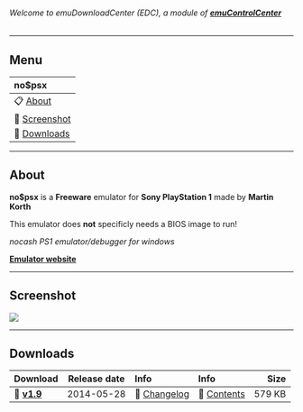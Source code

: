 ###### Welcome to emuDownloadCenter (EDC), a module of [**emuControlCenter**](https://github.com/PhoenixInteractiveNL/emuControlCenter/wiki/)
***
## Menu
| **no$psx** |
|:---------|
| :clipboard: [About](#about) |
| :sunrise: [Screenshot](#screenshot) |
| :floppy_disk: [Downloads](#downloads) |
***
## About
**no$psx** is a **Freeware** emulator for **Sony PlayStation 1** made by **Martin Korth**

This emulator does **not** specificly needs a BIOS image to run!

_nocash PS1 emulator/debugger for windows_

[**Emulator website**](http://problemkaputt.de/index.htm)
***
## Screenshot
![](https://raw.githubusercontent.com/PhoenixInteractiveNL/emuDownloadCenter/master/hooks/nopsx/nopsx_screen.jpg)
***
## Downloads
| Download | Release date  | Info       | Info       | Size       |
|:---------|:-------------:|:-----------|:-----------|-----------:|
| :floppy_disk: [**v1.9**](https://github.com/PhoenixInteractiveNL/edc-repo0001/raw/master/nopsx/1.9.7z) | 2014-05-28 | :page_facing_up: [Changelog](https://github.com/PhoenixInteractiveNL/edc-repo0001/blob/master/nopsx/1.9_changelog.txt) | :mag_right: [Contents](https://github.com/PhoenixInteractiveNL/edc-repo0001/blob/master/nopsx/1.9_contents.txt) | 579 KB |
